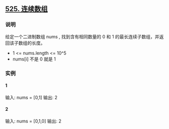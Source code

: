 ## [525. 连续数组](https://leetcode-cn.com/problems/contiguous-array/)

### 说明
给定一个二进制数组 nums , 找到含有相同数量的 0 和 1 的最长连续子数组，并返回该子数组的长度。

* 1 <= nums.length <= 10^5
* nums[i] 不是 0 就是 1

### 实例
#### 1
输入: nums = [0,1]
输出: 2

#### 2
输入: nums = [0,1,0]
输出: 2